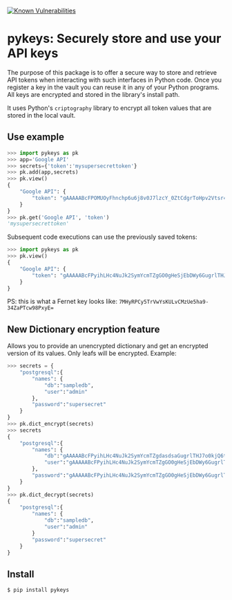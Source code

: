 [![Known Vulnerabilities](https://snyk.io//test/github/agu3rra/pykeys/badge.svg?targetFile=requirements.txt)](https://snyk.io//test/github/agu3rra/pykeys?targetFile=requirements.txt)
# pykeys: Securely store and use your API keys

The purpose of this package is to offer a secure way to store and retrieve API tokens when interacting with such interfaces in Python code. Once you register a key in the vault you can reuse it in any of your Python programs. All keys are encrypted and stored in the library's install path.

It uses Python's `criptography` library to encrypt all token values that are stored in the local vault.

## Use example
```Python
>>> import pykeys as pk
>>> app='Google API'
>>> secrets={'token':'mysupersecrettoken'}
>>> pk.add(app,secrets)
>>> pk.view()
{
    "Google API": {
        "token": "gAAAAABcFPOMUOyFhnchp6u6j8v0J7lzcY_0ZtCdgrToHpv2Vtsr44Lb9BRDfoMWuNXQNbnBiXIBxYsHjXRAkyuf9VJYZbR_E7tY1AeKjpYglpk0NSC_NN0="
    }
}
>>> pk.get('Google API', 'token')
'mysupersecrettoken'
```

Subsequent code executions can use the previously saved tokens:
```Python
>>> import pykeys as pk
>>> pk.view()
{
    "Google API": {
        "token": "gAAAAABcFPyihLHc4NuJk2SymYcmTZgGO0gHeSjEbDWy6GugrlTHJ7o0kjQ6tduHdHsSuquD0lgGlRQij02f47uYCyvWEfBE4o2j5KV5yP7t3qCADl-Ou9o="
    }
}
```

PS: this is what a Fernet key looks like: `7MHyRPCy5TrVwYsKULvCMzUe5ha9-34ZaPTcw98PxyE=`

## New Dictionary encryption feature
Allows you to provide an unencrypted dictionary and get an encrypted version of its values. Only leafs will be encrypted. Example:
```Python
>>> secrets = {
    "postgresql":{
        "names": {
            "db":"sampledb",
            "user":"admin"
        },
        "password":"supersecret"
    }
}
>>> pk.dict_encrypt(secrets)
>>> secrets
{
    "postgresql":{
        "names": {
            "db":"gAAAAABcFPyihLHc4NuJk2SymYcmTZgdasdsaGugrlTHJ7o0kjQ6tduHdHsSuquD0lgGlRQij02f47uYCyvWEfBE4o2j5KV5yP7t3qCADl-Ou9o=",
            "user":"gAAAAABcFPyihLHc4NuJk2SymYcmTZgGO0gHeSjEbDWy6GugrlTHJ7o0gsdfg45SuquD0lgGlRQij02f47uYCyvWEfBE4o2j5KV5yP7t3qCADl-Ou9o="
        },
        "password":"gAAAAABcFPyihLHc4NuJk2SymYcmTZgGO0gHeSjEbDWy6GugrlTHdasdo0kjQ6tduHdHsSuquD0lgGlRQij02f47uYCyvWEfBE4o2j5KV5yP7t3qCADl-Ou9o="
    }
}
>>> pk.dict_decrypt(secrets)
{
    "postgresql":{
        "names": {
            "db":"sampledb",
            "user":"admin"
        }
        "password":"supersecret"
    }
}
```

## Install
```bash
$ pip install pykeys
```
